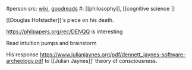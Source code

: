 #person 
src: [wiki](https://en.wikipedia.org/wiki/Daniel_Dennett), [goodreads](https://www.goodreads.com/author/show/6952980.Daniel_C_Dennett) 
#: [[philosophy]], [[cognitive science ]] 

[[Douglas Hofstadter]]'s piece on his death. 

https://philpapers.org/rec/DENQQ is interesting 

Read intuition pumps and brainstorm 

His response https://www.julianjaynes.org/pdf/dennett_jaynes-software-archeology.pdf to [[Julian Jaynes]]' theory of consciousness. 

